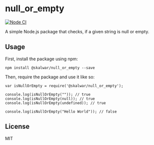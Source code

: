 # null_or_empty

[![Node CI](https://github.com/OliverOsmoSamuel/cicdnodejs2/actions/workflows/whatever.yml/badge.svg)](https://github.com/OliverOsmoSamuel/cicdnodejs2/actions/workflows/whatever.yml)

A simple Node.js package that checks, if a given string is null or empty.

## Usage

First, install the package using npm:

    npm install @skalwar/null_or_empty --save

Then, require the package and use it like so:

    var isNullOrEmpty = require('@skalwar/null_or_empty');

    console.log(isNullOrEmpty("")); // true
    console.log(isNullOrEmpty(null)); // true
    console.log(isNullOrEmpty(undefined)); // true

    console.log(isNullOrEmpty("Hello World")); // false

## License

MIT
